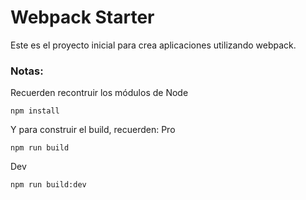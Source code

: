 # Webpack Starter

Este es el proyecto inicial para crea aplicaciones utilizando webpack.

### Notas:
Recuerden recontruir los módulos de Node

```
npm install
```

Y para construir el build, recuerden:
Pro
```
npm run build
```
Dev
```
npm run build:dev
```